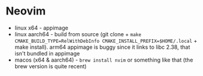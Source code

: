 # Neovim
- linux x64 - appimage
- linux aarch64 - build from source (git clone + `make
  CMAKE_BUILD_TYPE=RelWithDebInfo CMAKE_INSTALL_PREFIX=$HOME/.local` + make
  install). arm64 appimage is buggy since it links to libc 2.38, that isn't bundled in
  appimage
- macos (x64 & aarch64) - `brew install nvim` or something like that (the brew
  version is quite recent)

